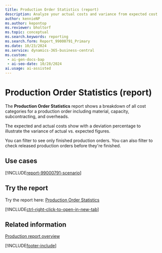 ```yaml
---
title: Production Order Statistics (report)
description: Analyze your actual costs and variance from expected cost for production orders to make key decisions about your production execution and its effect on costs.
author: kennieNP
ms.author: kepontop
ms.reviewer: bholtorf
ms.topic: conceptual
ms.search.keywords: reporting
ms.search.form: Report_99000791_Primary
ms.date: 10/23/2024
ms.service: dynamics-365-business-central
ms.custom:
 - ai-gen-docs-bap
 - ai-seo-date: 10/28/2024
ai.usage: ai-assisted
---
```


# Production Order Statistics (report)

The **Production Order Statistics** report shows a breakdown of all cost categories for a production order including material, capacity, subcontracting, and overheads.

The expected and actual costs show with a deviation percentage to illustrate the variance of actual vs. expected figures.

You can filter to see only finished production orders. You can also filter to check released production orders before they're finished.

## Use cases

[!INCLUDE[report-99000791-scenario](../includes/report-99000791-scenario-include.md)]

<!-- 

Prompt

Below is a report in an ERP system. Provide 3-4 use cases for different personas working with production or manufacturing.

Format like this:    
  
As a <persona>, use the report to    
* use case 1  
* use case 2    

Do not capitalize the persona names. 

Do not start lines with "Use the data to"

## Report name
Production Order Statistics

## Report description
Specifies the various costs that have accumulated for the selected production order.
The content of the report are very similar to the Production Order Statistics page.
For production orders that use the Make-to-Order manufacturing policy, the window only shows material and capacity cost of items at the highest BOM level.

### What the report does
The *Production Order Statistics* report shows a breakdown of all cost categories for a production order including material, capacity, subcontracting and overheads.
The expected and actual costs are shown with a deviation % to see the variance of actual vs expected figures.
You can filter to see only finished production orders, or use it to check released production orders before they are finished.

### Use cases
Analyse your actual costs and variance from expected cost for production orders to make key decisions about your production execution and its impact on costs.

Please include your data sources and URLs

-->

## Try the report

Try the report here: [Production Order Statistics](https://businesscentral.dynamics.com?report=99000791)

[!INCLUDE[ctrl-right-click-to-open-in-new-tab](../includes/ctrl-right-click-to-open-in-new-tab.md)]

## Related information

[Production report overview](../production-reports.md)

[!INCLUDE[footer-include](../includes/footer-banner.md)]